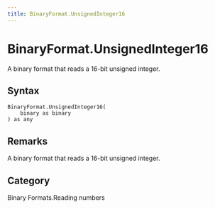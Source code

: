 ```yaml
---
title: BinaryFormat.UnsignedInteger16
---
```


# BinaryFormat.UnsignedInteger16


A binary format that reads a 16-bit unsigned integer.


## Syntax

```powerquery
BinaryFormat.UnsignedInteger16(
    binary as binary
) as any
```


## Remarks

A binary format that reads a 16-bit unsigned integer.



## Category
Binary Formats.Reading numbers
